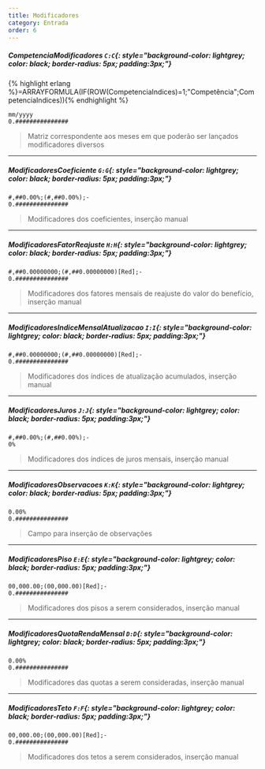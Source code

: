 ```yaml
---
title: Modificadores
category: Entrada
order: 6
---
```


##### **CompetenciaModificadores** `C:C`{: style="background-color: lightgrey; color: black; border-radius: 5px; padding:3px;"}
{% highlight erlang %}=ARRAYFORMULA(IF(ROW(CompetenciaIndices)=1;"Competência";CompetenciaIndices)){% endhighlight %}


~~~
mm/yyyy
0.###############
~~~


> Matriz correspondente aos meses em que poderão ser lançados modificadores diversos

* * *

##### **ModificadoresCoeficiente** `G:G`{: style="background-color: lightgrey; color: black; border-radius: 5px; padding:3px;"}


~~~
#,##0.00%;(#,##0.00%);-
0.###############
~~~


> Modificadores dos coeficientes, inserção manual

* * *

##### **ModificadoresFatorReajuste** `H:H`{: style="background-color: lightgrey; color: black; border-radius: 5px; padding:3px;"}


~~~
#,##0.00000000;(#,##0.00000000)[Red];-
0.###############
~~~


> Modificadores dos fatores mensais de reajuste do valor do benefício, inserção manual

* * *

##### **ModificadoresIndiceMensalAtualizacao** `I:I`{: style="background-color: lightgrey; color: black; border-radius: 5px; padding:3px;"}


~~~
#,##0.00000000;(#,##0.00000000)[Red];-
0.###############
~~~


> Modificadores dos índices de atualização acumulados, inserção manual

* * *

##### **ModificadoresJuros** `J:J`{: style="background-color: lightgrey; color: black; border-radius: 5px; padding:3px;"}


~~~
#,##0.00%;(#,##0.00%);-
0%
~~~


> Modificadores dos índices de juros mensais, inserção manual

* * *

##### **ModificadoresObservacoes** `K:K`{: style="background-color: lightgrey; color: black; border-radius: 5px; padding:3px;"}


~~~
0.00%
0.###############
~~~


> Campo para inserção de observações

* * *

##### **ModificadoresPiso** `E:E`{: style="background-color: lightgrey; color: black; border-radius: 5px; padding:3px;"}


~~~
00,000.00;(00,000.00)[Red];-
0.###############
~~~


> Modificadores dos pisos a serem considerados, inserção manual

* * *

##### **ModificadoresQuotaRendaMensal** `D:D`{: style="background-color: lightgrey; color: black; border-radius: 5px; padding:3px;"}


~~~
0.00%
0.###############
~~~


> Modificadores das quotas a serem consideradas, inserção manual

* * *

##### **ModificadoresTeto** `F:F`{: style="background-color: lightgrey; color: black; border-radius: 5px; padding:3px;"}


~~~
00,000.00;(00,000.00)[Red];-
0.###############
~~~


> Modificadores dos tetos a serem considerados, inserção manual